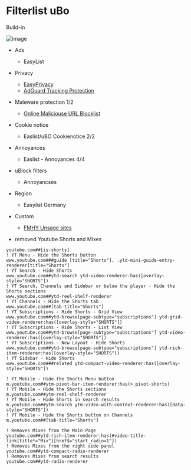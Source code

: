 # Filterlist uBo

Build-in

![image](https://github.com/user-attachments/assets/44fa89e0-152f-4bc0-81b6-45a1310b877f)

+ Ads
  + EasyList

+ Privacy
  + [EasyPrivacy](https://easylist.to/)
  + [AdGuard Tracking Protection](https://github.com/AdguardTeam/AdguardFilters#adguard-filters)

+ Maleware protection 1/2
  + [Online Maliciouse URL Blocklist](https://gitlab.com/malware-filter/urlhaus-filter#malicious-url-blocklist)

+ Cookie notice
  + Easlist/uBO Cookienotice 2/2

+ Annoyances
  + Easlist - Annoyances 4/4
 
+ uBlock filters
  + Annoyancses    
 
+ Region
  + Easylist Germany

+ Custom
  + [FMHY Unsage sites](https://github.com/fmhy/FMHYFilterlist)

 

+ removed Youtube Shorts and Mixes

```! YT Homepage and Subscriptions - Hide the Shorts section
youtube.com##[is-shorts]
! YT Menu - Hide the Shorts button
www.youtube.com###guide [title="Shorts"], .ytd-mini-guide-entry-renderer[title="Shorts"]
! YT Search - Hide Shorts
www.youtube.com##ytd-search ytd-video-renderer:has([overlay-style="SHORTS"])
! YT Search, Channels and Sidebar or below the player - Hide the Shorts sections
www.youtube.com##ytd-reel-shelf-renderer
! YT Channels - Hide the Shorts tab
www.youtube.com##[tab-title="Shorts"]
! YT Subscriptions - Hide Shorts - Grid View
www.youtube.com##ytd-browse[page-subtype="subscriptions"] ytd-grid-video-renderer:has([overlay-style="SHORTS"])
! YT Subscriptions - Hide Shorts - List View
www.youtube.com##ytd-browse[page-subtype="subscriptions"] ytd-video-renderer:has([overlay-style="SHORTS"])
! YT Subscriptions - New Layout - Hide Shorts
www.youtube.com##ytd-browse[page-subtype="subscriptions"] ytd-rich-item-renderer:has([overlay-style="SHORTS"])
! YT Sidebar - Hide Shorts
www.youtube.com###related ytd-compact-video-renderer:has([overlay-style="SHORTS"])

! YT Mobile - Hide the Shorts Menu button
m.youtube.com##ytm-pivot-bar-item-renderer:has(>.pivot-shorts)
! YT Mobile - Hide the Shorts sections
m.youtube.com##ytm-reel-shelf-renderer
! YT Mobile - Hide Shorts in search results
m.youtube.com##ytm-search ytm-video-with-context-renderer:has([data-style="SHORTS"])
! YT Mobile - Hide the Shorts button on Channels
m.youtube.com##[tab-title="Shorts"]

! Removes Mixes from the Main Page
youtube.com##ytd-rich-item-renderer:has(#video-title-link[title*="Mix"][href$="start_radio=1"])
! Removes Mixes from the right side panel
youtube.com##ytd-compact-radio-renderer
! Removes Mixes from search results
youtube.com##ytd-radio-renderer
